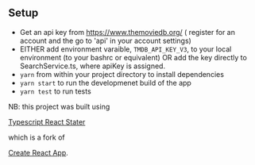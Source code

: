 ## Setup
- Get an api key from https://www.themoviedb.org/ ( register for an account and the go to 'api' in your account settings)
- EITHER add environment varaible, `TMDB_API_KEY_V3`, to your local environment (to your bashrc or equivalent) OR add the key directly to SearchService.ts, where apiKey is assigned.
- `yarn` from within your project directory to install dependencies
- `yarn start` to run the developmenet build of the app
- `yarn test` to run tests

NB: this project was built using

[Typescript React Stater](https://github.com/Microsoft/TypeScript-React-Starter)

which is a fork of 

[Create React App](https://github.com/facebookincubator/create-react-app).

